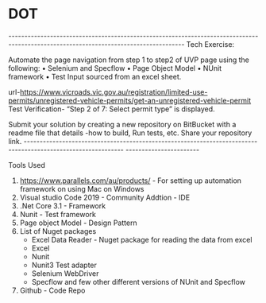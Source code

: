  # DOT                                               
*-------------------------------------------------------------------------------------------------------------------------------------*
Tech Exercise:

Automate the page navigation from step 1 to step2 of UVP page using the following:
•	Selenium and Specflow
•	Page Object Model
•	NUnit framework
•	Test Input sourced from an excel sheet.

url-https://www.vicroads.vic.gov.au/registration/limited-use-permits/unregistered-vehicle-permits/get-an-unregistered-vehicle-permit
Test Verification- “Step 2 of 7: Select permit type” is displayed.

Submit your solution by creating a new repository on BitBucket with a readme file that details -how to build, Run tests, etc. Share your repository link.
*------------------------------------------------------------------------------------------------------------- -----------------------*

Tools Used
1. https://www.parallels.com/au/products/ - For setting up automation framework on using Mac on Windows
2. Visual studio Code 2019 - Community Addtion - IDE
3. .Net Core 3.1 - Framework
4. Nunit - Test framework
5. Page object Model - Design Pattern
6. List of Nuget packages
   - Excel Data Reader - Nuget package for reading the data from excel
   - Excel
   - Nunit
   - Nunit3 Test adapter
   - Selenium WebDriver
   - Specflow and few other different versions of NUnit and Specflow
7. Github - Code Repo


